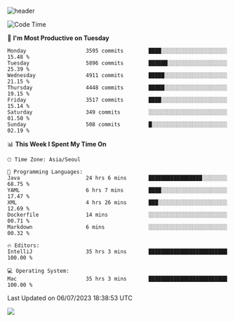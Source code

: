![header](https://capsule-render.vercel.app/api?type=Egg&color=timeAuto&height=300&section=header&text=PoPo&fontSize=90&animation=fadeIn)

  <!--START_SECTION:waka-->
![Code Time](http://img.shields.io/badge/Code%20Time-992%20hrs%2050%20mins-blue)

📅 **I'm Most Productive on Tuesday** 

```text
Monday                   3595 commits        ████░░░░░░░░░░░░░░░░░░░░░   15.48 % 
Tuesday                  5896 commits        ██████░░░░░░░░░░░░░░░░░░░   25.39 % 
Wednesday                4911 commits        █████░░░░░░░░░░░░░░░░░░░░   21.15 % 
Thursday                 4448 commits        █████░░░░░░░░░░░░░░░░░░░░   19.15 % 
Friday                   3517 commits        ████░░░░░░░░░░░░░░░░░░░░░   15.14 % 
Saturday                 349 commits         ░░░░░░░░░░░░░░░░░░░░░░░░░   01.50 % 
Sunday                   508 commits         █░░░░░░░░░░░░░░░░░░░░░░░░   02.19 % 
```


📊 **This Week I Spent My Time On** 

```text
🕑︎ Time Zone: Asia/Seoul

💬 Programming Languages: 
Java                     24 hrs 6 mins       █████████████████░░░░░░░░   68.75 % 
YAML                     6 hrs 7 mins        ████░░░░░░░░░░░░░░░░░░░░░   17.47 % 
XML                      4 hrs 26 mins       ███░░░░░░░░░░░░░░░░░░░░░░   12.69 % 
Dockerfile               14 mins             ░░░░░░░░░░░░░░░░░░░░░░░░░   00.71 % 
Markdown                 6 mins              ░░░░░░░░░░░░░░░░░░░░░░░░░   00.32 % 

🔥 Editors: 
IntelliJ                 35 hrs 3 mins       █████████████████████████   100.00 % 

💻 Operating System: 
Mac                      35 hrs 3 mins       █████████████████████████   100.00 % 
```


 Last Updated on 06/07/2023 18:38:53 UTC
<!--END_SECTION:waka-->



<img src="https://capsule-render.vercel.app/api?type=Egg&color=timeAuto&height=300&section=footer&text=PoPo&fontSize=90&animation=fadeIn&reversal=true" />
